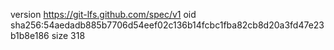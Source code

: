 version https://git-lfs.github.com/spec/v1
oid sha256:54aedadb885b7706d54eef02c136b14fcbc1fba82cb8d20a3fd47e23b1b8e186
size 318
